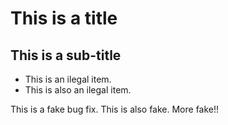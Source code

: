 # This is a title
## This is a sub-title
- This is an ilegal item.
- This is also an ilegal item.

This is a fake bug fix.
This is also fake.
More fake!!
